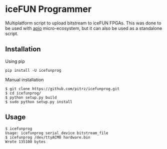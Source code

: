 # iceFUN Programmer
Multiplatform script to upload bitstream to iceFUN FPGAs. This was done to be used with [apio](https://github.com/FPGAwars/apio) micro-ecosystem, but it can also be used as a standalone script.

## Installation
Using pip
```
pip install -U icefunprog
```

Manual installation
```
$ git clone https://github.com/pitrz/icefunprog.git
$ cd icefunprog/
$ python setup.py build
$ sudo python setup.py install
```

## Usage

```
$ icefunprog
Usage: icefunprog serial_device bitstream_file
$ icefunprog /dev/ttyACM0 hardware.bin
Wrote 135100 bytes
```